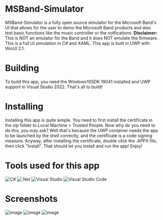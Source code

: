 # MSBand-Simulator
MSBand-Simulator is a fully open source simulator for the Microsoft Band's UI that allows for the user to demo the Microsoft Band products and also test basic functions like the music controller or the notfications. **Disclaimer:** This is NOT an emulator for the Band and it does NOT emulate the firmware. This is a full UI simulation in C# and XAML. This app is built in UWP with WinUI 2.1.

# Building
To build this app, you need the Windows10SDK 19041 installed and UWP support in Visual Studio 2022. That's all to build!

# Installing
Installing this app is quite simple. You need to first install the certificate in the zip folder to Local Machine > Trusted People. Now why do you need to do this, you may ask? Well that's because the UWP container needs the app to be launched by the shell correctly, and the certificate is a code signing measure. Anyway, after installing the certificate, double click the .APPX file, then click "Install". That should let you install and run the app! Enjoy!

# Tools used for this app

![C#](https://img.shields.io/badge/c%23-%23239120.svg?style=for-the-badge&logo=c-sharp&logoColor=white) ![.Net](https://img.shields.io/badge/.NET-5C2D91?style=for-the-badge&logo=.net&logoColor=white) ![Visual Studio](https://img.shields.io/badge/Visual%20Studio-5C2D91.svg?style=for-the-badge&logo=visual-studio&logoColor=white) ![Visual Studio Code](https://img.shields.io/badge/Visual%20Studio%20Code-0078d7.svg?style=for-the-badge&logo=visual-studio-code&logoColor=white)

# Screenshots
![image](https://user-images.githubusercontent.com/83825746/190881357-85df94f4-6646-4abf-98ae-9dc6c2cb9721.png)
![image](https://user-images.githubusercontent.com/83825746/190881366-20f7bfee-d371-4046-b2ce-301c00f14312.png)
![image](https://user-images.githubusercontent.com/83825746/190881370-f01e140f-16d5-45bf-ba37-28781bd6469e.png)
